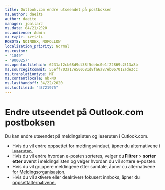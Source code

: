 ```yaml
---
title: Outlook.com endre utseendet på postboksen
ms.author: daeite
author: daeite
manager: joallard
ms.date: 04/21/2020
ms.audience: Admin
ms.topic: article
ROBOTS: NOINDEX, NOFOLLOW
localization_priority: Normal
ms.custom:
- "1849"
- "9000257"
ms.openlocfilehash: 6231af2cb68d9db38f5debc0e1f22869c7513a8b
ms.sourcegitcommit: 55eff703a17e500681d8fa6a87eb067019ade3cc
ms.translationtype: MT
ms.contentlocale: nb-NO
ms.lasthandoff: 04/22/2020
ms.locfileid: "43721975"
---
```

# <a name="change-the-look-of-your-outlookcom-mailbox"></a>Endre utseendet på Outlook.com postboksen

Du kan endre utseendet på meldingslisten og leseruten i Outlook.com.

- Hvis du vil endre oppsettet for meldingsvinduet, åpner du alternativene [i leseruten.](https://outlook.live.com/mail/options/mail/layout/readingPane)
- Hvis du vil endre hvordan e-posten sorteres, velger du **Filtrer** > **sorter etter** øverst i meldingslisten og velger hvordan du vil sortere e-posten.
- Hvis du vil gruppere meldingene etter samtale, åpner du alternativene [for Meldingsorganisasjon.](https://outlook.live.com/mail/options/mail/layout/conversations)
- Hvis du vil aktivere eller deaktivere fokusert innboks, åpner du [oppsettalternativene.](https://outlook.live.com/mail/options/mail/layout/focused)